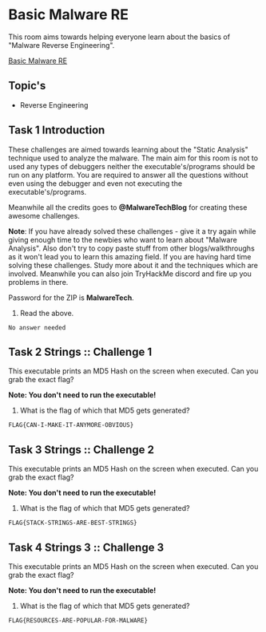 # Basic Malware RE

This room aims towards helping everyone learn about the basics of "Malware Reverse Engineering".

[Basic Malware RE](https://tryhackme.com/room/basicmalwarere)

## Topic's

* Reverse Engineering

## Task 1 Introduction

These challenges are aimed towards learning about the "Static Analysis" technique used to analyze the malware. The main aim for this room is not to used any types of debuggers neither the executable's/programs should be run on any platform. You are required to answer all the questions without even using the debugger and even not executing the executable's/programs.

Meanwhile all the credits goes to **@MalwareTechBlog** for creating these awesome challenges.

**Note**: If you have already solved these challenges - give it a try again while giving enough time to the newbies who want to learn about "Malware Analysis". Also don't try to copy paste stuff from other blogs/walkthroughs as it won't lead you to learn this amazing field. If you are having hard time solving these challenges. Study more about it and the techniques which are involved. Meanwhile you can also join TryHackMe discord and fire up you problems in there.

Password for the ZIP is **MalwareTech**.

1. Read the above.

`No answer needed`

## Task 2 Strings :: Challenge 1

This executable prints an MD5 Hash on the screen when executed. Can you grab the exact flag?

**Note: You don't need to run the executable!**

1. What is the flag of which that MD5 gets generated?

`FLAG{CAN-I-MAKE-IT-ANYMORE-OBVIOUS}`

## Task 3 Strings :: Challenge 2

This executable prints an MD5 Hash on the screen when executed. Can you grab the exact flag?

**Note: You don't need to run the executable!**

1. What is the flag of which that MD5 gets generated?

`FLAG{STACK-STRINGS-ARE-BEST-STRINGS}`

## Task 4 Strings 3 :: Challenge 3

This executable prints an MD5 Hash on the screen when executed. Can you grab the exact flag?

**Note: You don't need to run the executable!**

1. What is the flag of which that MD5 gets generated?

`FLAG{RESOURCES-ARE-POPULAR-FOR-MALWARE}`
